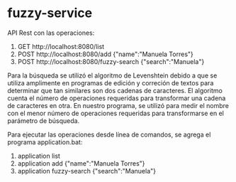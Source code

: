 # fuzzy-service

API Rest con las operaciones:
1) GET http://localhost:8080/list
2) POST http://localhost:8080/add  {\"name\":\"Manuela Torres\"}
3) POST http://localhost:8080/fuzzy-search {"search":"Manuela"}

Para la búsqueda se utilizó el algoritmo de Levenshtein debido a que se utiliza amplimente en programas de edición y correción de textos
para determinar que tan similares son dos cadenas de caracteres. El algoritmo cuenta el número de operaciones requeridas para transformar
una cadena de caracteres en otra. En nuestro programa, se utilizó para medir el nombre con el menor número de operaciones requeridas para 
transformarse en el parámetro de búsqueda.

Para ejecutar las operaciones desde línea de comandos, se agrega el programa application.bat:
1) application list
2) application add {\"name\":\"Manuela Torres\"}
3) application fuzzy-search {\"search\":\"Manuela\"}
